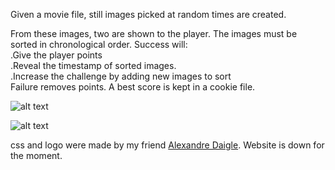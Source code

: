 Given a movie file, still images picked at random times are created.

From these images, two are shown to the player. The images must be sorted in chronological order. Success will:<br>
.Give the player points<br>
.Reveal the timestamp of sorted images.<br>
.Increase the challenge by adding new images to sort<br>
Failure removes points. A best score is kept in a cookie file.<br>

![alt text](https://i.postimg.cc/BZH2NJNq/still.png)

![alt text](https://i.postimg.cc/HnZMMNYN/pulp-fiction.gif)

css and logo were made by my friend [Alexandre Daigle](https://deagle.ca/).
Website is down for the moment.
